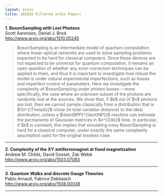 ```yaml
---
layout: arxiv
title: 202015 Filtered arXiv Papers
---
```


**1.    BosonSampling with Lost Photons**  
Scott Aaronson, Daniel J. Brod  
http://www.arxiv.org/abs/1510.05245  
<blockquote>
<p>
BosonSampling is an intermediate model of quantum computation where linear-optical networks are used to solve sampling problems expected to be hard for classical computers. Since these devices are not expected to be universal for quantum computation, it remains an open question of whether any error-correction techniques can be applied to them, and thus it is important to investigate how robust the model is under natural experimental imperfections, such as losses and imperfect control of parameters. Here we investigate the complexity of BosonSampling under photon losses---more specifically, the case where an unknown subset of the photons are randomly lost at the sources. We show that, if $k$ out of $n$ photons are lost, then we cannot sample classically from a distribution that is $1/n^{\Theta(k)}$-close (in total variation distance) to the ideal distribution, unless a $\text{BPP}^{\text{NP}}$ machine can estimate the permanents of Gaussian matrices in $n^{O(k)}$ time. In particular, if $k$ is constant, this implies that simulating lossy BosonSampling is hard for a classical computer, under exactly the same complexity assumption used for the original lossless case.
</p>
</blockquote>

------

**2.    Complexity of the XY antiferromagnet at fixed magnetization**  
Andrew M. Childs, David Gosset, Zak Webb  
http://www.arxiv.org/abs/1503.07083  
<blockquote>
<p>

</p>
</blockquote>

------

**3.    Quantum Walks and discrete Gauge Theories**  
Pablo Arnault, Fabrice Debbasch  
http://www.arxiv.org/abs/1508.00038  
<blockquote>
<p>

</p>
</blockquote>

------


